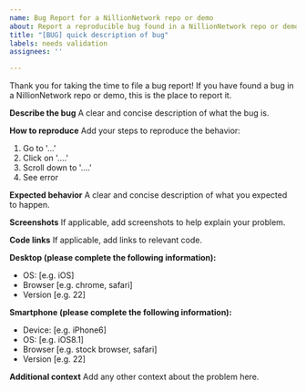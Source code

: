```yaml
---
name: Bug Report for a NillionNetwork repo or demo
about: Report a reproducible bug found in a NillionNetwork repo or demo
title: "[BUG] quick description of bug"
labels: needs validation
assignees: ''

---
```


Thank you for taking the time to file a bug report! If you have found a bug in a NillionNetwork repo or demo, this is the place to report it. 

**Describe the bug**
A clear and concise description of what the bug is. 

**How to reproduce**
Add your steps to reproduce the behavior:
1. Go to '...'
2. Click on '....'
3. Scroll down to '....'
4. See error

**Expected behavior**
A clear and concise description of what you expected to happen.

**Screenshots**
If applicable, add screenshots to help explain your problem.

**Code links**
If applicable, add links to relevant code.

**Desktop (please complete the following information):**
 - OS: [e.g. iOS]
 - Browser [e.g. chrome, safari]
 - Version [e.g. 22]

**Smartphone (please complete the following information):**
 - Device: [e.g. iPhone6]
 - OS: [e.g. iOS8.1]
 - Browser [e.g. stock browser, safari]
 - Version [e.g. 22]

**Additional context**
Add any other context about the problem here.

